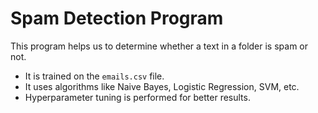 # Spam Detection Program

This program helps us to determine whether a text in a folder is spam or not.

- It is trained on the `emails.csv` file.
- It uses algorithms like Naive Bayes, Logistic Regression, SVM, etc.
- Hyperparameter tuning is performed for better results.
